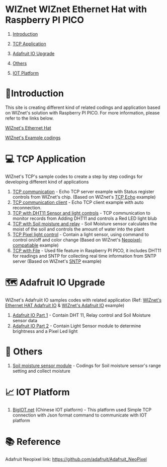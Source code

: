 # WIZnet WIZnet Ethernet Hat with Raspberry PI PICO 
1. [Introduction](#introduction) 

2. [TCP Application](#TCPapplication)

3. [Adafruit IO Upgrade](#AdafruitIO)

4. [Others](#Others)

5. [IOT Platform](#IOT)

<a name="introduction"></a>

# 🔴Introduction

This site is creating different kind of related codings and application based on WIZnet's solution with Raspberry PI PICO. 
For more information, please refer to the links below.

[WIZnet's Ethernet Hat ][link-getting_started]

[WIZnet's Example codings][link-all examples]

<a name="TCPapplication"></a>

# 💻 TCP Application
WIZnet's TCP's sample codes to create a step by step codings for developing different kind of applications 

1. [TCP communication][link-tcp communication] - Echo TCP server example with Status register controls from WIZnet's chip. (Based on WIZnet's [TCP Echo][link-tcp echo] example)
2. [TCP communication client][link-tcp client] - Echo TCP client example with auto reconnection.
3. [TCP with DHT11 Sensor and light controls][link-DHT11 led] - TCP communication to monitor records from Adding DHT11 and controls a Red LED light blub
4. [TCP with Soil moisture and relay][link-soil_relay] - Soil Moisture sensor calculates the moist of the soil and controls the amount of water into the plant
5. [TCP Pixel light control][link-TCP light control] - Contain a light sensor, using command to control on/off and color change (Based on WIZnet's [Neopixel-compatiable][link-wiznet piexl] example)
6. [TCP with File][link-TCP file] - Used file feature in Raspberry PI PICO, it includes DHT11 for readings and SNTP for collecting real time information from SNTP server (Based on WIZnet's [SNTP][link-SNTP] example)

<a name="AdafruitIO"></a>

# 🗺️ Adafruit IO Upgrade
WIZnet's Adafruiit IO samples codes with related application (Ref: [WIZnet's Ethernet HAT Adafruit IO][link-adafruit_io_wiznet] & [WIZnet's Adafruit IO][link-adafruit_io_wiznet_example] example)

1. [Adafruit IO Part 1][link-adafruitio1] - Contain DHT 11, Relay control and Soil Moisture sensor data
2. [Adafruit IO Part 2][link-adafruitio2] - Contain Light Sensor module to determine brightness and a Pixel Led light 

<a name="Others"></a>
# 📓 Others
1. [Soil moisture sensor module][link-soil moisture] - Codings for Soil moisture sensor's range setting and collect moisture

<a name="IOT"></a>
# 📈 IOT Platform
1. [BigIOT.net][link-bigiot] (Chinese IOT platform) - This platform used Simple TCP connection with Json format command to communicate with IOT platform

# 📚 Reference
Adafruit Neopixel link: https://github.com/adafruit/Adafruit_NeoPixel

[link-getting_started]: https://github.com/Wiznet/RP2040-HAT-CircuitPython/blob/master/Ethernet%20Example%20Getting%20Started%20%5BCircuitpython%5D.md
[link-all examples]:https://github.com/Wiznet/RP2040-HAT-CircuitPython/tree/master/examples
[link-tcp communication]:https://github.com/ronpang/WIZnet-HK_Ron/blob/main/TCP/TCP%20server.py
[link-DHT11 led]:https://github.com/ronpang/WIZnet-HK_Ron/blob/main/TCP/TCP%20server%20(DHT11%2C%20led).py
[link-soil moisture]:https://github.com/ronpang/WIZnet-HK_Ron/blob/main/Soil%20Sensor/Soil%20sensor%20settings.py
[link-soil_relay]: https://github.com/ronpang/WIZnet-HK_Ron/blob/main/TCP/TCP%20server%20(soil%20sensor%20+%20relay).py
[link-TCP file]:https://github.com/ronpang/WIZnet-HK_Ron/blob/main/TCP/TCP%20server%20(DHT11%2C%20led)%20%2B%20file.py
[link-SNTP]:https://github.com/ronpang/RP2040-HAT-CircuitPython/tree/master/examples/SNTP
[link-adafruitio1]: https://github.com/ronpang/WIZnet-HK_Ron/blob/main/Adafruit%20io/Adafruit%20io%20(DHT11%2C%20led%2C%20soil%20sensor%2C%20relay)%20%2B%20previous%20setting.py
[link-tcp echo]:https://github.com/Wiznet/RP2040-HAT-CircuitPython/blob/master/examples/Network/W5x00_Echo_Demo_TCP.py
[link-adafruit_io_wiznet_example]:https://github.com/Wiznet/RP2040-HAT-CircuitPython/tree/master/examples/Adafruit_IO
[link-adafruit_io_wiznet]:https://github.com/Wiznet/RP2040-HAT-CircuitPython/blob/master/examples/Adafruit_IO/Getting%20Start%20Adafruit%20IO.md
[link-TCP light control]: https://github.com/ronpang/WIZnet-HK_Ron/blob/main/TCP/TCP%20server%20(Neopixel%20light%20control).py
[link-wiznet piexl]: https://github.com/Wiznet/RP2040-HAT-CircuitPython/blob/master/examples/Neopixel/W5x00_Neopixel.py
[link-adafruitio2]: https://github.com/ronpang/WIZnet-HK_Ron/blob/main/Adafruit%20io/Adafruit%20io%20(Neopixel%20light%20control).py
[link-tcp client]: https://github.com/ronpang/WIZnet-HK_Ron/blob/main/TCP/TCP%20client.py
[link-bigiot]: https://github.com/ronpang/WIZnet-HK_Ron/blob/main/IOT%20platform/Bigiot_tcp%20client.py

